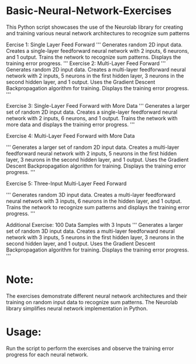 # Basic-Neural-Network-Exercises
This Python script showcases the use of the Neurolab library for creating and training various neural network architectures to recognize sum patterns

 Eercise 1: Single Layer Feed Forward
'''
Generates random 2D input data.
Creates a single-layer feedforward neural network with 2 inputs, 6 neurons, and 1 output.
Trains the network to recognize sum patterns.
Displays the training error progress.
'''
 Exercise 2: Multi-Layer Feed Forward
 '''
Generates random 2D input data.
Creates a multi-layer feedforward neural network with 2 inputs, 5 neurons in the first hidden layer, 3 neurons in the second hidden layer, and 1 output.
Uses the Gradient Descent Backpropagation algorithm for training.
Displays the training error progress.
'''

 Exercise 3: Single-Layer Feed Forward with More Data
 '''
Generates a larger set of random 2D input data.
Creates a single-layer feedforward neural network with 2 inputs, 6 neurons, and 1 output.
Trains the network with more data and displays the training error progress.
'''

 Exercise 4: Multi-Layer Feed Forward with More Data

'''
Generates a larger set of random 2D input data.
Creates a multi-layer feedforward neural network with 2 inputs, 5 neurons in the first hidden layer, 3 neurons in the second hidden layer, and 1 output.
Uses the Gradient Descent Backpropagation algorithm for training.
Displays the training error progress.
'''

 Exercise 5: Three-Input Multi-Layer Feed Forward

'''
Generates random 3D input data.
Creates a multi-layer feedforward neural network with 3 inputs, 6 neurons in the hidden layer, and 1 output.
Trains the network to recognize sum patterns and displays the training error progress.
'''

Additional Exercise: 100 Data Samples with 3 Inputs
'''
Generates a larger set of random 3D input data.
Creates a multi-layer feedforward neural network with 3 inputs, 5 neurons in the first hidden layer, 3 neurons in the second hidden layer, and 1 output.
Uses the Gradient Descent Backpropagation algorithm for training.
Displays the training error progress.
'''

# Note:
The exercises demonstrate different neural network architectures and their training on random input data to recognize sum patterns.
The Neurolab library simplifies neural network implementation in Python.

# Usage:
Run the script to perform the exercises and observe the training error progress for each neural network.
